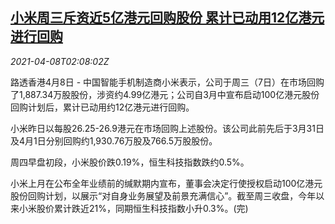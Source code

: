 <!--1617849062000-->
[小米周三斥资近5亿港元回购股份 累计已动用12亿港元进行回购](https://cn.reuters.com/article/xiaomi-share-buyback-0408-thur-idCNKBS2BV06L)
------

<div><i>2021-04-08T02:08:02Z</i></div><p>路透香港4月8日 - 中国智能手机制造商小米表示，公司于周三（7日）在市场回购了1,887.34万股股份，涉资约4.99亿港元；公司自3月中宣布启动100亿港元股份回购计划后，累计已动用约12亿港元进行回购。</p><p>小米昨日以每股26.25-26.9港元在市场回购上述股份。该公司此前先后于3月31日及4月1日分别回购约1,930.76万股及766.5万股股份。</p><p>周四早盘初段，小米股价跌0.19%，恒生科技指数跌约0.5%。</p><p>小米上月在公布全年业绩前的缄默期内宣布，董事会决定行使授权启动100亿港元股份回购计划，以展示“对自身业务展望及前景充满信心”。截至周三收盘，今年以来小米股价累计跌近21%，同期恒生科技指数小升0.3%。(完)</p>
